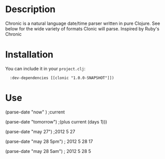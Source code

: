 Description
==========
Chronic is a natural language date/time parser written in pure Clojure. See below for the wide variety of formats Clonic will parse.
Inspired by Ruby's Chronic

Installation
==========
You can include it in your `project.clj`:

      :dev-dependencies [[clonic "1.0.0-SNAPSHOT"]])


Use
==========


(parse-date "now" )
;current 

(parse-date  "tomorrow") 
;(plus current (days 1)))

(parse-date "may 27") 
;2012 5 27

(parse-date "may 28 5pm") 
; 2012 5 28 17

(parse-date "may 28 5am") 
; 2012 5 28 5

